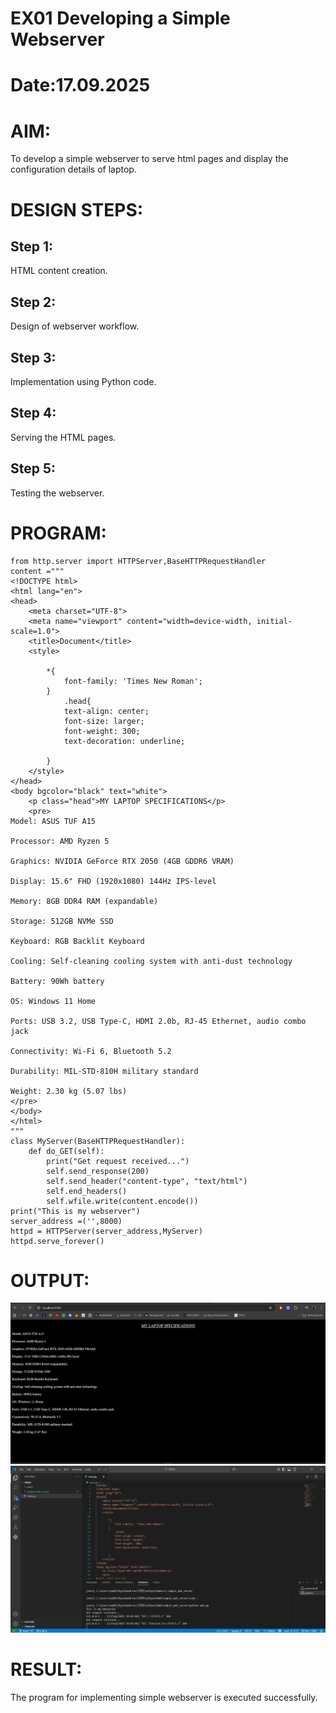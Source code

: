 # EX01 Developing a Simple Webserver

# Date:17.09.2025
# AIM:
To develop a simple webserver to serve html pages and display the configuration details of laptop.

# DESIGN STEPS:
## Step 1:
HTML content creation.

## Step 2:
Design of webserver workflow.

## Step 3:
Implementation using Python code.

## Step 4:
Serving the HTML pages.

## Step 5:
Testing the webserver.

# PROGRAM:
```
from http.server import HTTPServer,BaseHTTPRequestHandler
content ="""
<!DOCTYPE html>
<html lang="en">
<head>
    <meta charset="UTF-8">
    <meta name="viewport" content="width=device-width, initial-scale=1.0">
    <title>Document</title>
    <style>
        
        *{
            font-family: 'Times New Roman';
        }
            .head{
            text-align: center;
            font-size: larger;
            font-weight: 300;
            text-decoration: underline;
            
        }
    </style>
</head>
<body bgcolor="black" text="white">
    <p class="head">MY LAPTOP SPECIFICATIONS</p>
    <pre>
Model: ASUS TUF A15

Processor: AMD Ryzen 5

Graphics: NVIDIA GeForce RTX 2050 (4GB GDDR6 VRAM)

Display: 15.6" FHD (1920x1080) 144Hz IPS-level

Memory: 8GB DDR4 RAM (expandable)

Storage: 512GB NVMe SSD

Keyboard: RGB Backlit Keyboard

Cooling: Self-cleaning cooling system with anti-dust technology

Battery: 90Wh battery

OS: Windows 11 Home

Ports: USB 3.2, USB Type-C, HDMI 2.0b, RJ-45 Ethernet, audio combo jack

Connectivity: Wi-Fi 6, Bluetooth 5.2

Durability: MIL-STD-810H military standard

Weight: 2.30 kg (5.07 lbs)
</pre>
</body>
</html>
"""
class MyServer(BaseHTTPRequestHandler):
    def do_GET(self):
        print("Get request received...")
        self.send_response(200)
        self.send_header("content-type", "text/html")
        self.end_headers()
        self.wfile.write(content.encode())
print("This is my webserver")
server_address =('',8000)
httpd = HTTPServer(server_address,MyServer)
httpd.serve_forever()

```
# OUTPUT:
![alt text](<Screenshot 2025-09-17 190847.png>)
![alt text](<Screenshot 2025-09-17 191012.png>)

# RESULT:
The program for implementing simple webserver is executed successfully.
